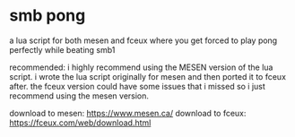 # smb pong
a lua script for both mesen and fceux where you get forced to play pong perfectly while beating smb1

recommended:
i highly recommend using the MESEN version of the lua script.
i wrote the lua script originally for mesen and then ported it to fceux after.
the fceux version could have some issues that i missed so i just recommend using the mesen version.

download to mesen: https://www.mesen.ca/
download to fceux: https://fceux.com/web/download.html